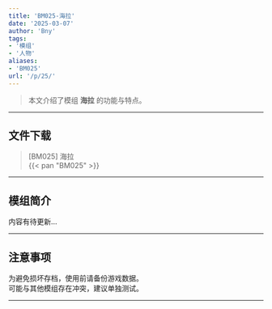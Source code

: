```yaml
---
title: 'BM025-海拉'
date: '2025-03-07'
author: 'Bny'
tags:
- '模组'
- '人物'
aliases:
- 'BM025'
url: '/p/25/'
---
```


> 本文介绍了模组 **海拉** 的功能与特点。

---

## 文件下载

> [BM025] 海拉  
{{< pan "BM025" >}}  

---

## 模组简介

>  
内容有待更新...  

---

## 注意事项

>  
为避免损坏存档，使用前请备份游戏数据。  
可能与其他模组存在冲突，建议单独测试。  

---

